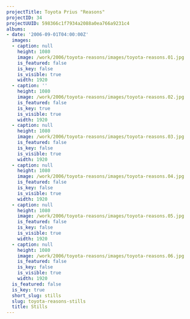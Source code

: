 ```yaml
---
projectTitle: Toyota Prius "Reasons"
projectID: 34
projectUUID: 598366c1f7934a2088a0ea766a9231c4
albums:
- date: '2006-09-01T04:00:00Z'
  images:
  - caption: null
    height: 1080
    image: /work/2006/toyota-reasons/images/toyota-reasons.01.jpg
    is_featured: false
    is_key: false
    is_visible: true
    width: 1920
  - caption: ''
    height: 1080
    image: /work/2006/toyota-reasons/images/toyota-reasons.02.jpg
    is_featured: false
    is_key: true
    is_visible: true
    width: 1920
  - caption: null
    height: 1080
    image: /work/2006/toyota-reasons/images/toyota-reasons.03.jpg
    is_featured: false
    is_key: false
    is_visible: true
    width: 1920
  - caption: null
    height: 1080
    image: /work/2006/toyota-reasons/images/toyota-reasons.04.jpg
    is_featured: false
    is_key: false
    is_visible: true
    width: 1920
  - caption: null
    height: 1080
    image: /work/2006/toyota-reasons/images/toyota-reasons.05.jpg
    is_featured: false
    is_key: false
    is_visible: true
    width: 1920
  - caption: null
    height: 1080
    image: /work/2006/toyota-reasons/images/toyota-reasons.06.jpg
    is_featured: false
    is_key: false
    is_visible: true
    width: 1920
  is_featured: false
  is_key: true
  short_slug: stills
  slug: toyota-reasons-stills
  title: Stills
---
```


